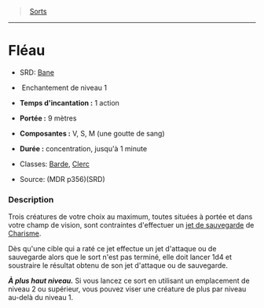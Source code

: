 ﻿---
!SpellItem
Family: SpellHD
Name: Fléau
AltName: '[Bane](srd_spells_bane.md)'
Type: Enchantement
Level: 1
CastingTime: 1 action
Range: 9 mètres
Components: V, S, M (une goutte de sang)
Duration: concentration, jusqu'à 1 minute
Classes: '[Barde](hd_bard.md), [Clerc](hd_cleric.md)'
Source: (MDR p356)(SRD)
Id: spells_hd.md#fléau
ParentLink: spells_hd.md#sorts
ParentName: Sorts
NameLevel: 1
Attributes: {}
---
> [Sorts](hd_spells.md)

---

# Fléau

- SRD: [Bane](srd_spells_bane.md)

-  Enchantement de niveau 1

- **Temps d'incantation :** 1 action

- **Portée :** 9 mètres

- **Composantes :** V, S, M (une goutte de sang)

- **Durée :** concentration, jusqu'à 1 minute

- Classes: [Barde](hd_bard.md), [Clerc](hd_cleric.md)

- Source: (MDR p356)(SRD)

### Description

Trois créatures de votre choix au maximum, toutes situées à portée et dans votre champ de vision, sont contraintes d'effectuer un [jet de sauvegarde](hd_abilities_jets_de_sauvegarde.md) de [Charisme](hd_abilities_charisma.md).

Dès qu'une cible qui a raté ce jet effectue un jet d'attaque ou de sauvegarde alors que le sort n'est pas terminé, elle doit lancer 1d4 et soustraire le résultat obtenu de son jet d'attaque ou de sauvegarde.

**_À plus haut niveau._** Si vous lancez ce sort en utilisant un emplacement de niveau 2 ou supérieur, vous pouvez viser une créature de plus par niveau au-delà du niveau 1.

